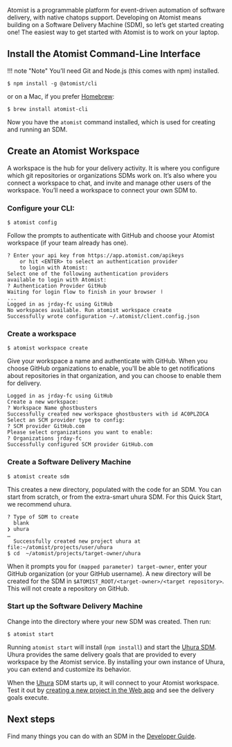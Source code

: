 Atomist is a programmable platform for event-driven automation of
software delivery, with native chatops support.  Developing on Atomist
means building on a Software Delivery Machine (SDM), so let’s get started
creating one! The easiest way to get started with Atomist is to work
on your laptop.

## Install the Atomist Command-Line Interface

!!! note "Note"
    You’ll need Git and Node.js (this comes with npm) installed.

```
$ npm install -g @atomist/cli
```

or on a Mac, if you prefer [Homebrew][brew]:

```
$ brew install atomist-cli
```

Now you have the `atomist` command installed, which is used for creating
and running an SDM.

[brew]: https://brew.sh/ (Homebrew)

## Create an Atomist Workspace

A workspace is the hub for your delivery activity. It is where you
configure which git repositories or organizations SDMs work on. It’s
also where you connect a workspace to chat, and invite and manage
other users of the workspace. You’ll need a workspace to connect your
own SDM to.

### Configure your CLI:

```
$ atomist config
```
Follow the prompts to authenticate with GitHub and choose your Atomist workspace (if your team already has one).

```
? Enter your api key from https://app.atomist.com/apikeys
    or hit <ENTER> to select an authentication provider
    to login with Atomist:
Select one of the following authentication providers
available to login with Atomist:
? Authentication Provider GitHub
Waiting for login flow to finish in your browser ⠸
...
Logged in as jrday-fc using GitHub
No workspaces available. Run atomist workspace create
Successfully wrote configuration ~/.atomist/client.config.json
```

### Create a workspace

```
$ atomist workspace create
```
Give your workspace a name and authenticate with GitHub. When you choose GitHub organizations
to enable, you'll be able to get notifications about repositories in that organization, and
you can choose to enable them for delivery.

```
Logged in as jrday-fc using GitHub
Create a new workspace:
? Workspace Name ghostbusters
Successfully created new workspace ghostbusters with id AC0PLZOCA
Select an SCM provider type to config:
? SCM provider GitHub.com
Please select organizations you want to enable:
? Organizations jrday-fc
Successfully configured SCM provider GitHub.com
```

### Create a Software Delivery Machine

```
$ atomist create sdm
```

This creates a new directory, populated with the code for an SDM. You can
start from scratch, or from the extra-smart uhura SDM. For this Quick Start,
we recommend uhura.

```
? Type of SDM to create
  blank
❯ uhura
…
  Successfully created new project uhura at file:~/atomist/projects/user/uhura
$ cd  ~/atomist/projects/target-owner/uhura
```

When it prompts you for `(mapped parameter) target-owner`, enter your GitHub organization (or your GitHub username). 
A new directory will be created for the SDM in `$ATOMIST_ROOT/<target-owner>/<target repository>`. This will not create
a repository on GitHub.

### Start up the Software Delivery Machine

Change into the directory where your new SDM was created. Then run:

```
$ atomist start
```

Running `atomist start` will install (`npm install`) and start the [Uhura
SDM][uhura]. Uhura provides the same delivery goals that are provided
to every workspace by the Atomist service. By installing your own
instance of Uhura, you can extend and customize its behavior.

When the [Uhura][uhura] SDM starts up, it will connect to your Atomist
workspace. Test it out by [creating a new project in the Web
app][create-project] and see the delivery goals execute.

## Next steps

Find many things you can do with an SDM in the
[Developer Guide][developer-guide].

[uhura]: https://github.com/atomist/uhura/ (Uhura)
[developer-guide]: developer/index.md (Atomist Developer Guide)
[setup]: user/index.md (Atomist Setup)
[create-project]: https://app.atomist.com/workspace/project/project (Project Creation)
